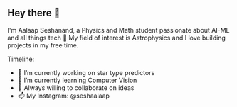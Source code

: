 ## Hey there 👋
I'm Aalaap Seshanand, a Physics and Math student passionate about AI-ML and all things tech 🚀 My field of interest is Astrophysics and I love building projects in my free time.

Timeline:

- 🔭 I’m currently working on star type predictors
- 🌱 I’m currently learning Computer Vision
- 💬 Always willing to collaborate on ideas
- 📫 My Instagram: @seshaalaap
